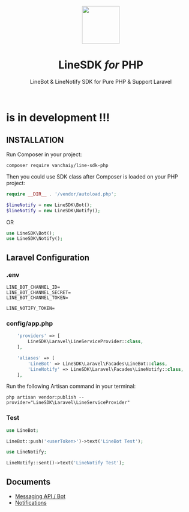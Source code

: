 <p align="center">
    <a href="https://pay.line.me/" target="_blank">
        <img src="https://upload.wikimedia.org/wikipedia/commons/thumb/4/41/LINE_logo.svg/220px-LINE_logo.svg.png" width="100px">
    </a>
    <div align="center">
        <h1>LineSDK <i>for</i> PHP</h1>
        <p>LineBot & LineNotify SDK for Pure PHP & Support Laravel</p>
     </div>
    <br>
</p>


# is in development !!!


INSTALLATION
------------

Run Composer in your project:

    composer require vanchaiy/line-sdk-php
    
Then you could use SDK class after Composer is loaded on your PHP project:

```php
require __DIR__ . '/vendor/autoload.php';

$lineNotify = new LineSDK\Bot();
$lineNotify = new LineSDK\Notify();
```

OR

```php
use LineSDK\Bot();
use LineSDK\Notify();
```


## Laravel Configuration

### .env
```
LINE_BOT_CHANNEL_ID=
LINE_BOT_CHANNEL_SECRET=
LINE_BOT_CHANNEL_TOKEN=

LINE_NOTIFY_TOKEN=
```

### config/app.php

```php
    'providers' => [
        LineSDK\Laravel\LineServiceProvider::class,
    ],
```

```php
    'aliases' => [
        'LineBot' => LineSDK\Laravel\Facades\LineBot::class,
        'LineNotify' => LineSDK\Laravel\Facades\LineNotify::class,
    ],
```
Run the following Artisan command in your terminal:

```
php artisan vendor:publish --provider="LineSDK\Laravel\LineServiceProvider"
```

### Test

```php
use LineBot;

LineBot::push('<userToken>')->text('LineBot Test');
```

```php
use LineNotify;

LineNotify::sent()->text('LineNotify Test');
```

## Documents
- [Messaging API / Bot](docs/bot.md)
- [Notifications](docs/notify.md)
